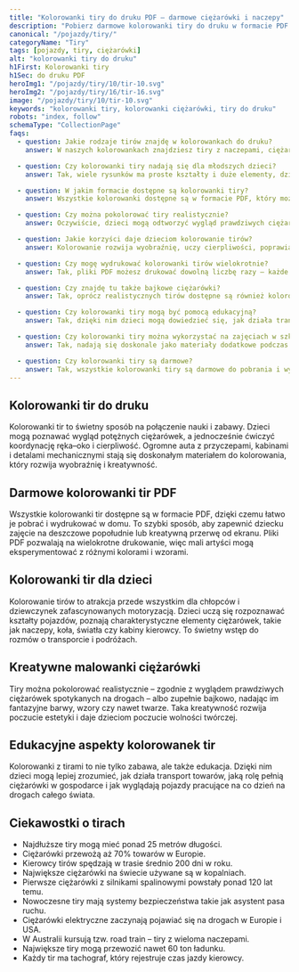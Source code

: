 ```yaml
---
title: "Kolorowanki tiry do druku PDF – darmowe ciężarówki i naczepy"
description: "Pobierz darmowe kolorowanki tiry do druku w formacie PDF. Ogromne ciężarówki i naczepy – idealne malowanki dla dzieci."
canonical: "/pojazdy/tiry/"
categoryName: "Tiry"
tags: [pojazdy, tiry, ciężarówki]
alt: "kolorowanki tiry do druku"
h1First: Kolorowanki tiry
h1Sec: do druku PDF
heroImg1: "/pojazdy/tiry/10/tir-10.svg"
heroImg2: "/pojazdy/tiry/16/tir-16.svg"
image: "/pojazdy/tiry/10/tir-10.svg"
keywords: "kolorowanki tiry, kolorowanki ciężarówki, tiry do druku"
robots: "index, follow"
schemaType: "CollectionPage"
faqs:
  - question: Jakie rodzaje tirów znajdę w kolorowankach do druku?
    answer: W naszych kolorowankach znajdziesz tiry z naczepami, ciężarówki dostawcze, auta z kontenerami, a także specjalistyczne tiry do przewozu drewna czy samochodów.

  - question: Czy kolorowanki tiry nadają się dla młodszych dzieci?
    answer: Tak, wiele rysunków ma proste kształty i duże elementy, dzięki czemu świetnie sprawdzą się dla przedszkolaków. Starsze dzieci mogą sięgnąć po bardziej szczegółowe ilustracje.

  - question: W jakim formacie dostępne są kolorowanki tiry?
    answer: Wszystkie kolorowanki dostępne są w formacie PDF, który można łatwo pobrać i wydrukować w domu.

  - question: Czy można pokolorować tiry realistycznie?
    answer: Oczywiście, dzieci mogą odtworzyć wygląd prawdziwych ciężarówek, na przykład czerwone kabiny, srebrne naczepy czy żółte światła, ale mogą też nadać im fantazyjne barwy.

  - question: Jakie korzyści daje dzieciom kolorowanie tirów?
    answer: Kolorowanie rozwija wyobraźnię, uczy cierpliwości, poprawia sprawność manualną oraz pozwala dzieciom poznać podstawowe elementy pojazdów transportowych.

  - question: Czy mogę wydrukować kolorowanki tirów wielokrotnie?
    answer: Tak, pliki PDF możesz drukować dowolną liczbę razy – każde dziecko może mieć własną wersję, a także próbować różnych wariantów kolorystycznych.

  - question: Czy znajdę tu także bajkowe ciężarówki?
    answer: Tak, oprócz realistycznych tirów dostępne są również kolorowanki inspirowane bajkowymi i kreskówkowymi pojazdami.

  - question: Czy kolorowanki tiry mogą być pomocą edukacyjną?
    answer: Tak, dzięki nim dzieci mogą dowiedzieć się, jak działa transport drogowy i jak ważną rolę pełnią ciężarówki w przewozie towarów.

  - question: Czy kolorowanki tiry można wykorzystać na zajęciach w szkole?
    answer: Tak, nadają się doskonale jako materiały dodatkowe podczas lekcji o transporcie, logistyce czy zawodach związanych z kierowaniem pojazdami.

  - question: Czy kolorowanki tiry są darmowe?
    answer: Tak, wszystkie kolorowanki tiry są darmowe do pobrania i wydrukowania, dzięki czemu dzieci mogą cieszyć się kreatywną zabawą bez dodatkowych kosztów.
---
```

## Kolorowanki tir do druku
Kolorowanki tir to świetny sposób na połączenie nauki i zabawy. Dzieci mogą poznawać wygląd potężnych ciężarówek, a jednocześnie ćwiczyć koordynację ręka–oko i cierpliwość. Ogromne auta z przyczepami, kabinami i detalami mechanicznymi stają się doskonałym materiałem do kolorowania, który rozwija wyobraźnię i kreatywność.

## Darmowe kolorowanki tir PDF
Wszystkie kolorowanki tir dostępne są w formacie PDF, dzięki czemu łatwo je pobrać i wydrukować w domu. To szybki sposób, aby zapewnić dziecku zajęcie na deszczowe popołudnie lub kreatywną przerwę od ekranu. Pliki PDF pozwalają na wielokrotne drukowanie, więc mali artyści mogą eksperymentować z różnymi kolorami i wzorami.

## Kolorowanki tir dla dzieci
Kolorowanie tirów to atrakcja przede wszystkim dla chłopców i dziewczynek zafascynowanych motoryzacją. Dzieci uczą się rozpoznawać kształty pojazdów, poznają charakterystyczne elementy ciężarówek, takie jak naczepy, koła, światła czy kabiny kierowcy. To świetny wstęp do rozmów o transporcie i podróżach.

## Kreatywne malowanki ciężarówki
Tiry można pokolorować realistycznie – zgodnie z wyglądem prawdziwych ciężarówek spotykanych na drogach – albo zupełnie bajkowo, nadając im fantazyjne barwy, wzory czy nawet twarze. Taka kreatywność rozwija poczucie estetyki i daje dzieciom poczucie wolności twórczej.

## Edukacyjne aspekty kolorowanek tir
Kolorowanki z tirami to nie tylko zabawa, ale także edukacja. Dzięki nim dzieci mogą lepiej zrozumieć, jak działa transport towarów, jaką rolę pełnią ciężarówki w gospodarce i jak wyglądają pojazdy pracujące na co dzień na drogach całego świata.

## Ciekawostki o tirach
<ul class="grid grid-cols-1 mb-3 sm:grid-cols-2 md:grid-cols-3 lg:grid-cols-5 gap-x-6 gap-y-3 text-center text-base md:text-lg font-light max-w-6xl mx-auto">
<li class="bg-none text-black p-2 flex items-center justify-center font-medium rounded border-4 border-dotted border-blue-400">Najdłuższe tiry mogą mieć ponad 25 metrów długości.</li>
<li class="bg-none text-black p-2 flex items-center justify-center font-medium rounded border-4 border-dotted border-red-400">Ciężarówki przewożą aż 70% towarów w Europie.</li>
<li class="bg-none text-black p-2 flex items-center justify-center font-medium rounded border-4 border-dotted border-green-400">Kierowcy tirów spędzają w trasie średnio 200 dni w roku.</li>
<li class="bg-none text-black p-2 flex items-center justify-center font-medium rounded border-4 border-dotted border-yellow-400">Największe ciężarówki na świecie używane są w kopalniach.</li>
<li class="bg-none text-black p-2 flex items-center justify-center font-medium rounded border-4 border-dotted border-purple-400">Pierwsze ciężarówki z silnikami spalinowymi powstały ponad 120 lat temu.</li>
<li class="bg-none text-black p-2 flex items-center justify-center font-medium rounded border-4 border-dotted border-pink-400">Nowoczesne tiry mają systemy bezpieczeństwa takie jak asystent pasa ruchu.</li>
<li class="bg-none text-black p-2 flex items-center justify-center font-medium rounded border-4 border-dotted border-orange-500">Ciężarówki elektryczne zaczynają pojawiać się na drogach w Europie i USA.</li>
<li class="bg-none text-black p-2 flex items-center justify-center font-medium rounded border-4 border-dotted border-teal-400">W Australii kursują tzw. road train – tiry z wieloma naczepami.</li>
<li class="bg-none text-black p-2 flex items-center justify-center font-medium rounded border-4 border-dotted border-indigo-400">Największe tiry mogą przewozić nawet 60 ton ładunku.</li>
<li class="bg-none text-black p-2 flex items-center justify-center font-medium rounded border-4 border-dotted border-gray-400">Każdy tir ma tachograf, który rejestruje czas jazdy kierowcy.</li>
</ul>